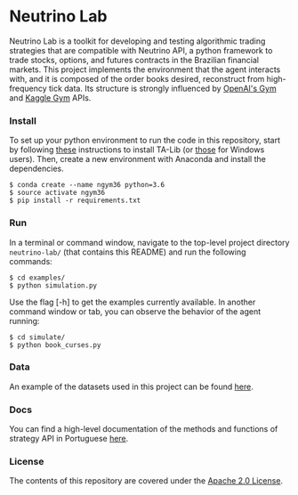 Neutrino Lab
==================

Neutrino Lab is a toolkit for developing and testing algorithmic trading
 strategies that are compatible with Neutrino API, a python framework to trade
 stocks, options, and futures contracts in the Brazilian financial markets. This
 project implements the environment that the agent interacts with, and it is
 composed of the order books desired, reconstruct from high-frequency tick data.
 Its structure is strongly influenced by [OpenAI's Gym](https://gym.openai.com/docs/)
 and [Kaggle Gym](https://www.kaggle.com/jeffmoser/kagglegym-api-overview) APIs.


### Install
To set up your python environment to run the code in this repository, start by
 following [these](https://ideaorchard.wordpress.com/2015/01/16/installing-ta-lib-ubuntu/)
 instructions to install TA-Lib (or [those](https://medium.com/@keng16302/how-to-install-ta-lib-in-python-on-window-9303eb003fbb)
 for Windows users). Then, create a new environment with Anaconda and install
 the dependencies.

```shell
$ conda create --name ngym36 python=3.6
$ source activate ngym36
$ pip install -r requirements.txt
```


### Run

In a terminal or command window, navigate to the top-level project directory
 `neutrino-lab/` (that contains this README) and run the following commands:

```shell
$ cd examples/
$ python simulation.py
```
Use the flag [-h] to get the examples currently available. In another command
 window or tab, you can observe the behavior of the agent running:

```shell
$ cd simulate/
$ python book_curses.py
```


### Data
An example of the datasets used in this project can be found [here](https://www.dropbox.com/s/xo5ul1h3hmtfw1k/201702.zip?dl=0).


### Docs
You can find a high-level documentation of the methods and functions of strategy
 API in Portuguese [here](https://onesoftsa.github.io/quantick-docs/).


### License
The contents of this repository are covered under the [Apache 2.0 License](LICENSE.md).

